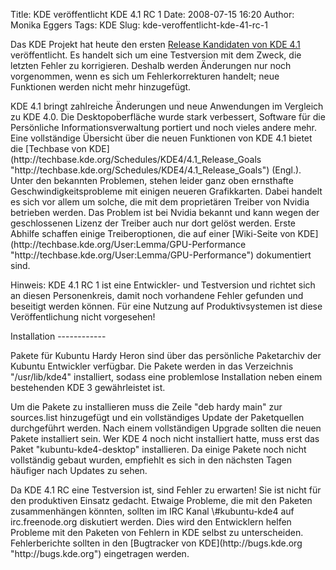 Title: KDE veröffentlicht KDE 4.1 RC 1
Date: 2008-07-15 16:20
Author: Monika Eggers
Tags: KDE
Slug: kde-veroffentlicht-kde-41-rc-1

Das KDE Projekt hat heute den ersten [Release Kandidaten von KDE
4.1](http://www.kde.org/announcements/announce-4.1-rc1.php "http://www.kde.org/announcements/announce-4.1-rc1.php")
veröffentlicht. Es handelt sich um eine Testversion mit dem Zweck, die
letzten Fehler zu korrigieren. Deshalb werden Änderungen nur noch
vorgenommen, wenn es sich um Fehlerkorrekturen handelt; neue Funktionen
werden nicht mehr hinzugefügt.

</p>
KDE 4.1 bringt zahlreiche Änderungen und neue Anwendungen im Vergleich
zu KDE 4.0. Die Desktopoberfläche wurde stark verbessert, Software für
die Persönliche Informationsverwaltung portiert und noch vieles andere
mehr. Eine vollständige Übersicht über die neuen Funktionen von KDE 4.1
bietet die [Techbase von
KDE](http://techbase.kde.org/Schedules/KDE4/4.1_Release_Goals "http://techbase.kde.org/Schedules/KDE4/4.1_Release_Goals")
(Engl.). Unter den bekannten Problemen, stehen leider ganz oben
ernsthafte Geschwindigkeitsprobleme mit einigen neueren Grafikkarten.
Dabei handelt es sich vor allem um solche, die mit dem proprietären
Treiber von Nvidia betrieben werden. Das Problem ist bei Nvidia bekannt
und kann wegen der geschlossenen Lizenz der Treiber auch nur dort gelöst
werden. Erste Abhilfe schaffen einige Treiberoptionen, die auf einer
[Wiki-Seite von
KDE](http://techbase.kde.org/User:Lemma/GPU-Performance "http://techbase.kde.org/User:Lemma/GPU-Performance")
dokumentiert sind.

</p>
<!--break--><!--break-->

Hinweis: KDE 4.1 RC 1 ist eine Entwickler- und Testversion und richtet
sich an diesen Personenkreis, damit noch vorhandene Fehler gefunden und
beseitigt werden können. Für eine Nutzung auf Produktivsystemen ist
diese Veröffentlichung nicht vorgesehen!

</p>
Installation
------------

</p>
Pakete für Kubuntu Hardy Heron sind über das persönliche Paketarchiv der
Kubuntu Entwickler verfügbar. Die Pakete werden in das Verzeichnis
"/usr/lib/kde4" installiert, sodass eine problemlose Installation neben
einem bestehenden KDE 3 gewährleistet ist.

</p>
Um die Pakete zu installieren muss die Zeile "deb
<http://ppa.launchpad.net/kubuntu-members-kde4/ubuntu> hardy main" zur
sources.list hinzugefügt und ein vollständiges Update der Paketquellen
durchgeführt werden. Nach einem vollständigen Upgrade sollten die neuen
Pakete installiert sein. Wer KDE 4 noch nicht installiert hatte, muss
erst das Paket "kubuntu-kde4-desktop" installieren. Da einige Pakete
noch nicht vollständig gebaut wurden, empfiehlt es sich in den nächsten
Tagen häufiger nach Updates zu sehen.

</p>
Da KDE 4.1 RC eine Testversion ist, sind Fehler zu erwarten! Sie ist
nicht für den produktiven Einsatz gedacht. Etwaige Probleme, die mit den
Paketen zusammenhängen könnten, sollten im IRC Kanal \#kubuntu-kde4 auf
irc.freenode.org diskutiert werden. Dies wird den Entwicklern helfen
Probleme mit den Paketen von Fehlern in KDE selbst zu unterscheiden.
Fehlerberichte sollten in den [Bugtracker von
KDE](http://bugs.kde.org "http://bugs.kde.org") eingetragen werden.

</p>

